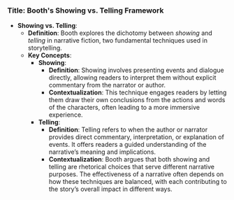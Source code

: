 ### Title: **Booth's Showing vs. Telling Framework**
- **Showing vs. Telling**:
  - **Definition**: Booth explores the dichotomy between *showing* and *telling* in narrative fiction, two fundamental techniques used in storytelling.
  - **Key Concepts**:
    - **Showing**:
      - **Definition**: Showing involves presenting events and dialogue directly, allowing readers to interpret them without explicit commentary from the narrator or author.
      - **Contextualization**: This technique engages readers by letting them draw their own conclusions from the actions and words of the characters, often leading to a more immersive experience.
    - **Telling**:
      - **Definition**: Telling refers to when the author or narrator provides direct commentary, interpretation, or explanation of events. It offers readers a guided understanding of the narrative’s meaning and implications.
      - **Contextualization**: Booth argues that both showing and telling are rhetorical choices that serve different narrative purposes. The effectiveness of a narrative often depends on how these techniques are balanced, with each contributing to the story’s overall impact in different ways.